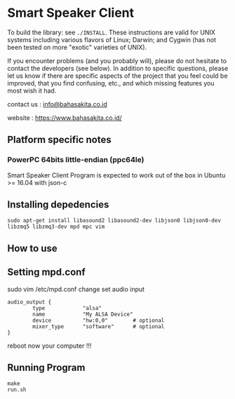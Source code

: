 Smart Speaker Client 
====================

To build the library: see `./INSTALL`.  These instructions are valid for UNIX
systems including various flavors of Linux; Darwin; and Cygwin (has not been
tested on more "exotic" varieties of UNIX). 
    
    
If you encounter problems (and you probably will), please do not hesitate to
contact the developers (see below). In addition to specific questions, please
let us know if there are specific aspects of the project that you feel could be
improved, that you find confusing, etc., and which missing features you most
wish it had.



contact us  : info@bahasakita.co.id

website     : https://www.bahasakita.co.id/


Platform specific notes
-----------------------
### PowerPC 64bits little-endian (ppc64le)

Smart Speaker Client Program is expected to work out of the box in Ubuntu >= 16.04 with
json-c

Installing depedencies
----------------------
	sudo apt-get install libasound2 libasound2-dev libjson0 libjson0-dev libzmq5 libzmq3-dev mpd mpc vim

How to use
----------
## Setting mpd.conf
sudo vim /etc/mpd.conf
change set audio input

	audio_output {
        	type            "alsa"
        	name            "My ALSA Device"
        	device          "hw:0,0"        # optional
        	mixer_type      "software"      # optional	
	}

reboot now your computer !!!
	
## Running Program
	make 
	run.sh
